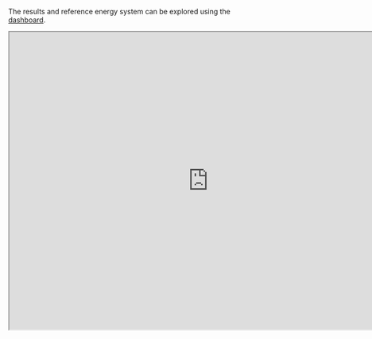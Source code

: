 The results and reference energy system can be explored using the [dashboard](https://sedos.apps.rl-institut.de/).

<iframe src="https://sedos.apps.rl-institut.de/scalars/chart/?scenario_id=1&energy=GWh&power=GW&power_per_hour=MW%2Fh&mass=Gt&mass_per_year=Gt%2Fa&labels-TOTAL_FORMS=1&labels-INITIAL_FORMS=0&labels-MIN_NUM_FORMS=0&labels-MAX_NUM_FORMS=1000&labels-0-label_key=&labels-0-label_value=&chart_type=sankey&nodes=process&inflow=input_commodity&outflow=output_commodity&colors-TOTAL_FORMS=1&colors-INITIAL_FORMS=0&colors-MIN_NUM_FORMS=0&colors-MAX_NUM_FORMS=1000&colors-0-color_key=&colors-0-color_value=%23000000&font_size=&title_text=" width="800" height="600"></iframe>